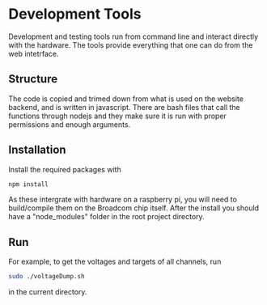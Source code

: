 # Development Tools
Development and testing tools run from command line and interact directly with the hardware. The tools provide everything that one can do from the web intetrface.

## Structure
The code is copied and trimed down from what is used on the website backend, and is written in javascript. There are bash files that call the functions through nodejs and they make sure it is run with proper permissions and enough arguments.

## Installation

Install the required packages with 
```bash
npm install
```
As these intergrate with hardware on a raspberry pi, you will need to build/compile them on the Broadcom chip itself. After the install you should have a "node_modules" folder in the root project directory.

## Run

For example, to get the voltages and targets of all channels, run 

```bash
sudo ./voltageDump.sh
```
in the current directory.